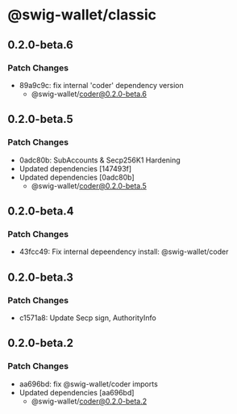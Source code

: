 # @swig-wallet/classic

## 0.2.0-beta.6

### Patch Changes

- 89a9c9c: fix internal 'coder' dependency version
  - @swig-wallet/coder@0.2.0-beta.6

## 0.2.0-beta.5

### Patch Changes

- 0adc80b: SubAccounts & Secp256K1 Hardening
- Updated dependencies [147493f]
- Updated dependencies [0adc80b]
  - @swig-wallet/coder@0.2.0-beta.5

## 0.2.0-beta.4

### Patch Changes

- 43fcc49: Fix internal depeendency install: @swig-wallet/coder

## 0.2.0-beta.3

### Patch Changes

- c1571a8: Update Secp sign, AuthorityInfo

## 0.2.0-beta.2

### Patch Changes

- aa696bd: fix @swig-wallet/coder imports
- Updated dependencies [aa696bd]
  - @swig-wallet/coder@0.2.0-beta.2
